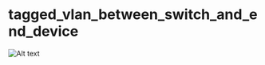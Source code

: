 # tagged_vlan_between_switch_and_end_device
![Alt text](/home/cNilesh/Redhat/githubprojects/tagged_vlan_between_switch_and_end_device/vlan.png?raw=true "vlan")
